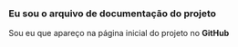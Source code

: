 ### Eu sou o arquivo de documentação do projeto

Sou eu que apareço na página inicial do projeto no **GitHub**
